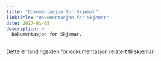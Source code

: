 ```yaml
---
title: "Dokumentasjon for Skjemar"
linkTitle: "Dokumentasjon for Skjemar"
date: 2017-01-05
description: >
  Dokumentasjon for Skjemar.
---
```


Dette er landingsiden for dokumentasjon relatert til skjemar.

